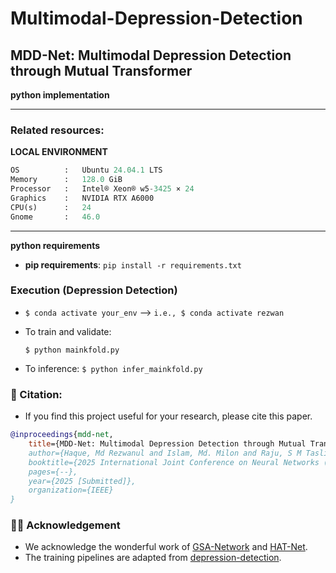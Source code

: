 # Multimodal-Depression-Detection
MDD-Net: Multimodal Depression Detection through Mutual Transformer
----

**python implementation**

<!-- ```python
Version :   0.0.1  
Author  :   Md Rezwanul Haque
Email   :   mr3haque@uwaterloo.ca 
``` -->
---
### **Related resources**:

**LOCAL ENVIRONMENT**  
```python
OS          :   Ubuntu 24.04.1 LTS       
Memory      :   128.0 GiB
Processor   :   Intel® Xeon® w5-3425 × 24  
Graphics    :   NVIDIA RTX A6000
CPU(s)      :   24
Gnome       :   46.0 
```
---

**python requirements**
* **pip requirements**: ```pip install -r requirements.txt``` 

### Execution (Depression Detection)
- ```$ conda activate your_env``` --> ```i.e., $ conda activate rezwan``` 

- To train and validate:

    ```$ python mainkfold.py```

- To inference:
    ```$ python infer_mainkfold.py```

### 📖 Citation:
- If you find this project useful for your research, please cite this paper.

```bibtex
@inproceedings{mdd-net,
    title={MDD-Net: Multimodal Depression Detection through Mutual Transformer}},
    author={Haque, Md Rezwanul and Islam, Md. Milon and Raju, S M Taslim Uddin and Altaheri, Hamdi and Nassar, Lobna and Karray, Fakhri},
    booktitle={2025 International Joint Conference on Neural Networks (IJCNN)},
    pages={--},
    year={2025 [Submitted]},
    organization={IEEE}
}
```

### 🙌🏻 Acknowledgement

- We acknowledge the wonderful work of [GSA-Network](https://openreview.net/forum?id=KiFeuZu24k) and [HAT-Net](https://arxiv.org/abs/2106.03180). 
- The training pipelines are adapted from [depression-detection](https://github.com/AllenYolk/depression-detection).
